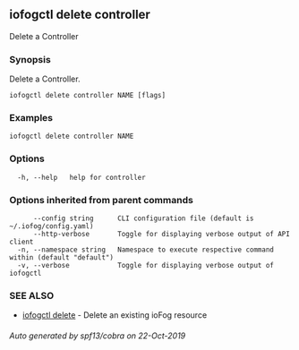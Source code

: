 ## iofogctl delete controller

Delete a Controller

### Synopsis

Delete a Controller.

```
iofogctl delete controller NAME [flags]
```

### Examples

```
iofogctl delete controller NAME
```

### Options

```
  -h, --help   help for controller
```

### Options inherited from parent commands

```
      --config string      CLI configuration file (default is ~/.iofog/config.yaml)
      --http-verbose       Toggle for displaying verbose output of API client
  -n, --namespace string   Namespace to execute respective command within (default "default")
  -v, --verbose            Toggle for displaying verbose output of iofogctl
```

### SEE ALSO

* [iofogctl delete](iofogctl_delete.md)	 - Delete an existing ioFog resource

###### Auto generated by spf13/cobra on 22-Oct-2019
